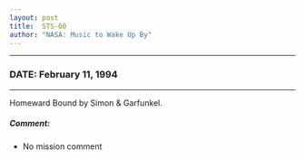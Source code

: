 ```yaml
---
layout: post
title:  STS-60
author: "NASA: Music to Wake Up By"
---
```


----
### DATE: February 11, 1994
----
Homeward Bound by Simon & Garfunkel.

##### Comment:
* No mission comment

